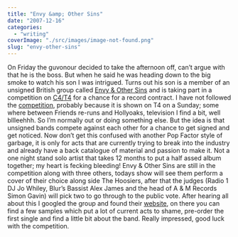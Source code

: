 ```yaml
---
title: "Envy &amp; Other Sins"
date: "2007-12-16"
categories: 
  - "writing"
coverImage: "./src/images/image-not-found.png"
slug: "envy-other-sins"
---
```


On Friday the guvonour decided to take the afternoon off, can’t argue with that he is the boss. But when he said he was heading down to the big smoke to watch his son I was intrigued. Turns out his son is a member of an unsigned British group called [Envy & Other Sins](http://www.mobileact.co.uk/bands/Envy-And-Other-Sins) and is taking part in a competition on [C4/T4](http://www.channel4.com/entertainment/t4/) for a chance for a record contract. I have not followed the [competition](http://www.mobileact.co.uk/), probably because it is shown on T4 on a Sunday; some where between Friends re-runs and Hollyoaks, television I find a bit, well bllleehhh. So I’m normally out or doing something else. But the idea is that unsigned bands compete against each other for a chance to get signed and get noticed. Now don’t get this confused with another Pop Factor style of garbage, it is only for acts that are currently trying to break into the industry and already have a back catalogue of material and passion to make it. Not a one night stand solo artist that takes 12 months to put a half assed album together; my heart is fecking bleeding! Envy & Other Sins are still in the competition along with three others, todays show will see them perform a cover of their choice along side The Hoosiers, after that the judges (Radio 1 DJ Jo Whiley, Blur’s Bassist Alex James and the head of A & M Records Simon Gavin) will pick two to go through to the public vote. After hearing all about this I googled the group and found their [website](http://www.envyandothersins.co.uk/), on there you can find a few samples which put a lot of current acts to shame, pre-order the first single and find a little bit about the band. Really impressed, good luck with the competition.
